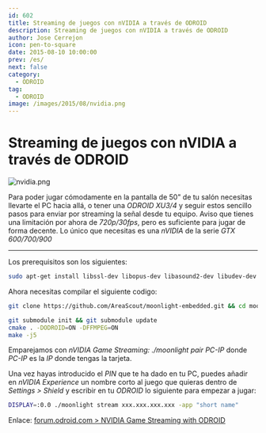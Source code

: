 ```yaml
---
id: 602
title: Streaming de juegos con nVIDIA a través de ODROID
description: Streaming de juegos con nVIDIA a través de ODROID
author: Jose Cerrejon
icon: pen-to-square
date: 2015-08-10 10:00:00
prev: /es/
next: false
category:
  - ODROID
tag:
  - ODROID
image: /images/2015/08/nvidia.png
---
```


# Streaming de juegos con nVIDIA a través de ODROID

![nvidia.png](/images/2015/08/nvidia.png)

Para poder jugar cómodamente en la pantalla de 50" de tu salón necesitas llevarte el PC hacia allá, o tener una *ODROID XU3/4* y seguir estos sencillo pasos para enviar por streaming la señal desde tu equipo. Aviso que tienes una limitación por ahora de *720p/30fps*, pero es suficiente para jugar de forma decente. Lo único que necesitas es una *nVIDIA* de la serie *GTX 600/700/900*

- - -
Los prerequisitos son los siguientes:

```bash
sudo apt-get install libssl-dev libopus-dev libasound2-dev libudev-dev libavahi-client-dev libcurl4-openssl-dev libevdev-dev libavcodec-ffmpeg-dev libavutil-ffmpeg-dev libswscale-ffmpeg-dev
```

Ahora necesitas compilar el siguiente codigo:

```bash
git clone https://github.com/AreaScout/moonlight-embedded.git && cd moonlight-embedded

git submodule init && git submodule update
cmake . -DODROID=ON -DFFMPEG=ON
make -j5
```

Emparejamos con *nVIDIA Game Streaming: ./moonlight pair PC-IP* donde *PC-IP* es la *IP* donde tengas la tarjeta.

Una vez hayas introducido el *PIN* que te ha dado en tu PC, puedes añadir en *nVIDIA Experience* un nombre corto al juego que quieras dentro de *Settings > Shield* y escribir en tu *ODROID* lo siguiente para empezar a jugar:

```bash
DISPLAY=:0.0 ./moonlight stream xxx.xxx.xxx.xxx -app "short name"
```

Enlace: [forum.odroid.com > NVIDIA Game Streaming with ODROID](http://forum.odroid.com/viewtopic.php?f=91&t=15456)